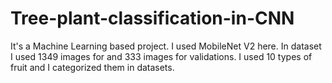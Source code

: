 # Tree-plant-classification-in-CNN
It's a Machine Learning based project. I used MobileNet V2 here. In dataset I used 1349 images for  and 333 images for validations. I used 10 types of fruit and I categorized them in datasets.
